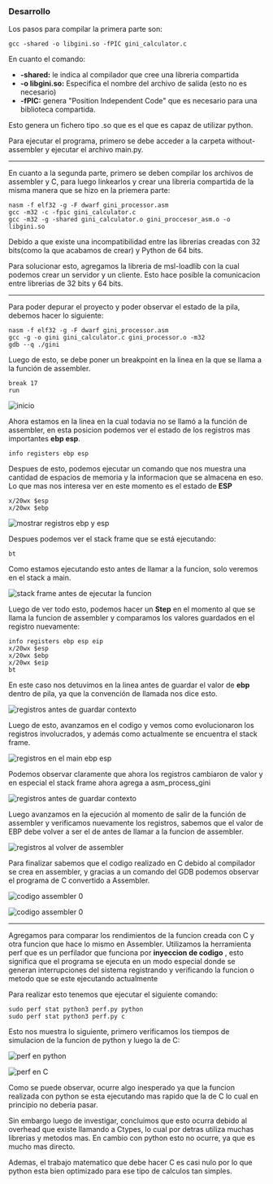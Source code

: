 ### Desarrollo
Los pasos para compilar la primera parte son:
``` 
gcc -shared -o libgini.so -fPIC gini_calculator.c
```
En cuanto el comando:
- **-shared:** le indica al compilador que cree una libreria compartida
- **-o libgini.so:** Especifica el nombre del archivo de salida (esto no es necesario)
- **-fPIC:** genera "Position Independent Code" que es necesario para una biblioteca compartida.

Esto genera un fichero tipo .so que es el que es capaz de utilizar python.

Para ejecutar el programa, primero se debe acceder a la carpeta without-assembler y ejecutar el archivo  main.py.

-------------------------------
En cuanto a la segunda parte, primero se deben compilar los archivos de assembler y C, para luego linkearlos y crear una libreria compartida de la misma manera que se hizo en la priemera parte:

``` 
nasm -f elf32 -g -F dwarf gini_processor.asm
gcc -m32 -c -fpic gini_calculator.c
gcc -m32 -g -shared gini_calculator.o gini_proccesor_asm.o -o libgini.so
```

Debido a que existe una incompatibilidad entre las librerias creadas con 32 bits(como la que acabamos de crear) y Python de 64 bits. 

Para solucionar esto, agregamos la libreria de msl-loadlib con la cual podemos crear un servidor y un cliente. Esto hace posible la comunicacion entre librerias de 32 bits y 64 bits.

------------------------
Para poder depurar el proyecto y poder observar el estado de la pila, debemos hacer lo siguiente:

```console
nasm -f elf32 -g -F dwarf gini_processor.asm
gcc -g -o gini gini_calculator.c gini_processor.o -m32
gdb --q ./gini
```

Luego de esto, se debe poner un breakpoint en la linea en la que se llama a la función de assembler.

``` 
break 17
run 
```
![inicio](images/00.png)

Ahora estamos en la linea en la cual todavia no se llamó a la función de assembler, en esta posicion podemos ver el estado de los registros mas importantes **ebp esp**. 

``` 
info registers ebp esp
```

Despues de esto, podemos ejecutar un comando que nos muestra una cantidad de espacios de memoria y la informacion que se almacena en eso. Lo que mas nos interesa ver en este momento es el estado de **ESP**

``` 
x/20wx $esp
x/20wx $ebp
```

![mostrar registros ebp y esp](images/01.png)

Despues podemos ver el stack frame que se está ejecutando:

``` 
bt
```
Como estamos ejecutando esto antes de llamar a la funcion, solo veremos en el stack a main.

![stack frame antes de ejecutar la funcion](images/02.png)


Luego de ver todo esto, podemos hacer un **Step** en el momento al que se llama la funcion de assembler y comparamos los valores guardados en el registro nuevamente:

``` 
info registers ebp esp eip
x/20wx $esp
x/20wx $ebp
x/20wx $eip
bt
```

En este caso nos detuvimos en la linea antes de guardar el valor de **ebp** dentro de pila, ya que la convención de llamada nos dice esto.

![registros antes de guardar contexto](images/03.png)

Luego de esto, avanzamos en el codigo y vemos como evolucionaron los registros involucrados, y además como actualmente se encuentra el stack frame.

![registros en el main ebp esp](images/06.png)

Podemos observar claramente que ahora los registros cambiaron de valor y en especial el stack frame ahora agrega a asm_process_gini

![registros antes de guardar contexto](images/04.png)

Luego avanzamos en la ejecución al momento de salir de la función de assembler y verificamos nuevamente los registros, sabemos que el valor de EBP debe volver a ser el de antes de llamar a la funcion de assembler.

![registros al volver de assembler](images/05.png)

Para finalizar sabemos que el codigo realizado en C debido al compilador se crea en assembler, y gracias a un comando del GDB podemos observar el programa de C convertido a Assembler.

![codigo assembler 0](images/07.png)

![codigo assembler 0](images/08.png)


-----------------
Agregamos para comparar los rendimientos de la funcion creada con C y otra funcion que hace lo mismo en Assembler. Utilizamos la herramienta perf que es un perfilador que funciona por **inyeccion de codigo**
, esto significa que el programa se ejecuta en un modo especial donde se generan interrupciones del sistema registrando y verificando la funcion o metodo que se este ejecutando actualmente

Para realizar esto tenemos que ejecutar el siguiente comando:

```console
sudo perf stat python3 perf.py python
sudo perf stat python3 perf.py c
```

Esto nos muestra lo siguiente, primero verificamos los tiempos de simulacion de la funcion de python y luego la de C:

![perf en python](images/09.png)


![perf en C](images/10.png)

Como se puede observar, ocurre algo inesperado ya que la funcion realizada con python se esta ejecutando mas rapido que la de C
lo cual en principio no deberia pasar. 

Sin embargo luego de investigar, concluimos que esto ocurra debido al overhead que existe llamando a Ctypes, lo cual por detras utiliza muchas librerias y metodos mas. En cambio
con python esto no ocurre, ya que es mucho mas directo. 

Ademas, el trabajo matematico que debe hacer C es casi nulo por lo que python esta bien optimizado para ese tipo de calculos tan simples.

